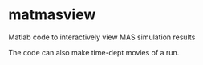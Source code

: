 # matmasview
Matlab code to interactively view MAS simulation results

The code can also make time-dept movies of a run.
